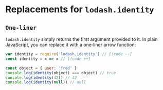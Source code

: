 # Replacements for `lodash.identity`

## `One-liner`

`lodash.identity` simply returns the first argument provided to it.
In plain JavaScript, you can replace it with a one‑liner arrow function:

```js
var identity = require('lodash.identity') // [!code --]
const identity = x => x // [!code ++]

const object = { user: 'fred' }
console.log(identity(object) === object) // true
console.log(identity(42)) // 42
console.log(identity(null)) // null
```
